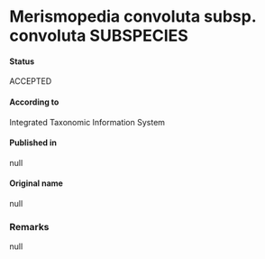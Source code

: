 Merismopedia convoluta subsp. convoluta SUBSPECIES
=======

#### Status
ACCEPTED

#### According to
Integrated Taxonomic Information System

#### Published in
null

#### Original name
null

### Remarks
null